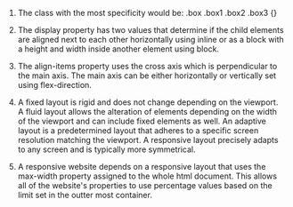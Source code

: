 1. The class with the most specificity would be: .box .box1 .box2 .box3 {}

2. The display property has two values that determine if the child elements are aligned next to each other horizontally using inline or as a block with a height and width inside another element using block.

3. The align-items property uses the cross axis which is perpendicular to the main axis. The main axis can be either horizontally or vertically set using flex-direction.

4. A fixed layout is rigid and does not change depending on the viewport. A fluid layout allows the alteration of elements depending on the width of the viewport and can include fixed elements as well. An adaptive layout is a predetermined layout that adheres to a specific screen resolution matching the viewport. A responsive layout precisely adapts to any screen and is typically more symmetrical.

5. A responsive website depends on a responsive layout that uses the max-width property assigned to the whole html document. This allows all of the website's properties to use percentage values based on the limit set in the outter most container.
